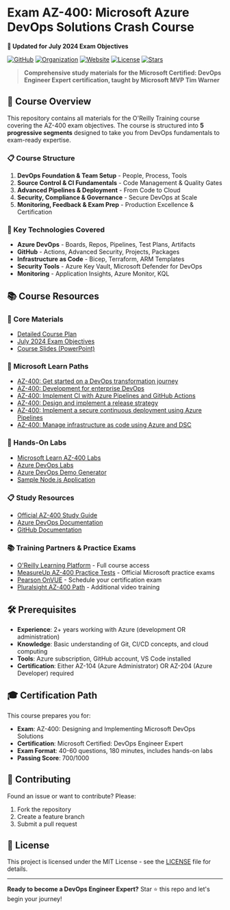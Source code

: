 # Exam AZ-400: Microsoft Azure DevOps Solutions Crash Course

**📅 Updated for July 2024 Exam Objectives**

[![GitHub](https://img.shields.io/badge/GitHub-timothywarner-181717?style=for-the-badge&logo=github)](https://github.com/timothywarner)
[![Organization](https://img.shields.io/badge/Organization-timothywarner--org-181717?style=for-the-badge&logo=github)](https://github.com/timothywarner-org)
[![Website](https://img.shields.io/badge/Website-TechTrainerTim.com-0078D4?style=for-the-badge&logo=microsoft-edge)](https://techtrainertim.com)
[![License](https://img.shields.io/badge/License-MIT-yellow.svg?style=for-the-badge)](LICENSE)
[![Stars](https://img.shields.io/github/stars/timothywarner/az400?style=for-the-badge)](https://github.com/timothywarner/az400/stargazers)

> **Comprehensive study materials for the Microsoft Certified: DevOps Engineer Expert certification, taught by Microsoft MVP Tim Warner**

## 🎯 Course Overview

This repository contains all materials for the O'Reilly Training course covering the AZ-400 exam objectives. The course is structured into **5 progressive segments** designed to take you from DevOps fundamentals to exam-ready expertise.

### 📋 Course Structure

1. **DevOps Foundation & Team Setup** - People, Process, Tools
2. **Source Control & CI Fundamentals** - Code Management & Quality Gates  
3. **Advanced Pipelines & Deployment** - From Code to Cloud
4. **Security, Compliance & Governance** - Secure DevOps at Scale
5. **Monitoring, Feedback & Exam Prep** - Production Excellence & Certification

### 🚀 Key Technologies Covered

- **Azure DevOps** - Boards, Repos, Pipelines, Test Plans, Artifacts
- **GitHub** - Actions, Advanced Security, Projects, Packages
- **Infrastructure as Code** - Bicep, Terraform, ARM Templates
- **Security Tools** - Azure Key Vault, Microsoft Defender for DevOps
- **Monitoring** - Application Insights, Azure Monitor, KQL

## 📚 Course Resources

### 📖 Core Materials
- [Detailed Course Plan](az400-course-plan.md)
- [July 2024 Exam Objectives](az400-objective-domain-july-2024.md)
- [Course Slides (PowerPoint)](warner-AZ400-slides.pptx)

### 🧪 Microsoft Learn Paths
- [AZ-400: Get started on a DevOps transformation journey](https://learn.microsoft.com/training/paths/az-400-get-started-devops-transformation-journey/)
- [AZ-400: Development for enterprise DevOps](https://learn.microsoft.com/training/paths/az-400-work-git-for-enterprise-devops/)
- [AZ-400: Implement CI with Azure Pipelines and GitHub Actions](https://learn.microsoft.com/training/paths/az-400-implement-ci-azure-pipelines-github-actions/)
- [AZ-400: Design and implement a release strategy](https://learn.microsoft.com/training/paths/az-400-design-implement-release-strategy/)
- [AZ-400: Implement a secure continuous deployment using Azure Pipelines](https://learn.microsoft.com/training/paths/az-400-implement-secure-continuous-deployment/)
- [AZ-400: Manage infrastructure as code using Azure and DSC](https://learn.microsoft.com/training/paths/az-400-manage-infrastructure-as-code-using-azure/)

### 🔬 Hands-On Labs
- [Microsoft Learn AZ-400 Labs](https://microsoftlearning.github.io/AZ400-DesigningandImplementingMicrosoftDevOpsSolutions/)
- [Azure DevOps Labs](https://azuredevopslabs.com/)
- [Azure DevOps Demo Generator](https://azuredevopsdemogenerator.azurewebsites.net/)
- [Sample Node.js Application](nodeapp-1/)

### 📋 Study Resources
- [Official AZ-400 Study Guide](https://learn.microsoft.com/certifications/exams/az-400)
- [Azure DevOps Documentation](https://learn.microsoft.com/azure/devops/)
- [GitHub Documentation](https://docs.github.com)

### 📚 Training Partners & Practice Exams
- [O'Reilly Learning Platform](https://www.oreilly.com) - Full course access
- [MeasureUp AZ-400 Practice Tests](https://www.measureup.com/az-400-microsoft-azure-devops-solutions.html) - Official Microsoft practice exams
- [Pearson OnVUE](https://home.pearsonvue.com/Clients/Microsoft.aspx) - Schedule your certification exam
- [Pluralsight AZ-400 Path](https://www.pluralsight.com/paths/az-400-designing-and-implementing-microsoft-devops-solutions) - Additional video training

## 🛠️ Prerequisites

- **Experience**: 2+ years working with Azure (development OR administration)
- **Knowledge**: Basic understanding of Git, CI/CD concepts, and cloud computing
- **Tools**: Azure subscription, GitHub account, VS Code installed
- **Certification**: Either AZ-104 (Azure Administrator) OR AZ-204 (Azure Developer) required

## 🎓 Certification Path

This course prepares you for:
- **Exam**: AZ-400: Designing and Implementing Microsoft DevOps Solutions
- **Certification**: Microsoft Certified: DevOps Engineer Expert
- **Exam Format**: 40-60 questions, 180 minutes, includes hands-on labs
- **Passing Score**: 700/1000

## 🤝 Contributing

Found an issue or want to contribute? Please:
1. Fork the repository
2. Create a feature branch
3. Submit a pull request

## 📜 License

This project is licensed under the MIT License - see the [LICENSE](LICENSE) file for details.

---

**Ready to become a DevOps Engineer Expert?** Star ⭐ this repo and let's begin your journey!
